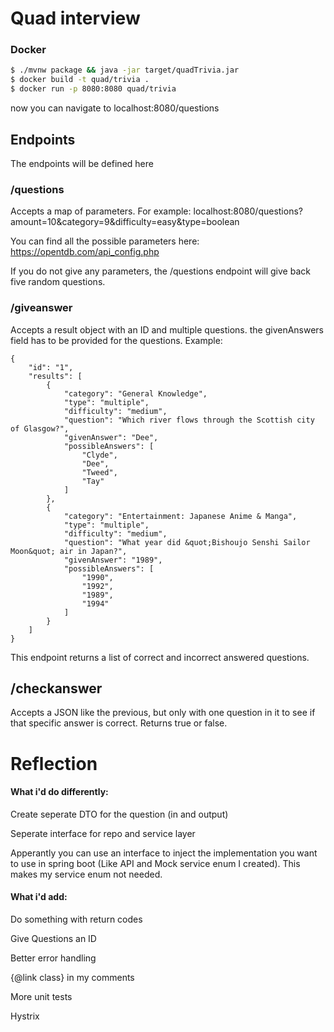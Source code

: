 # Quad interview


### Docker
```sh
$ ./mvnw package && java -jar target/quadTrivia.jar
$ docker build -t quad/trivia .
$ docker run -p 8080:8080 quad/trivia
```

now you can navigate to localhost:8080/questions

## Endpoints
The endpoints will be defined here

### /questions
Accepts a map of parameters. For example:
localhost:8080/questions?amount=10&category=9&difficulty=easy&type=boolean

You can find all the possible parameters here: https://opentdb.com/api_config.php

If you do not give any parameters, the /questions endpoint will give back five random questions.

### /giveanswer
Accepts a result object with an ID and multiple questions. the givenAnswers field has to be provided for the questions.
Example:
```
{
    "id": "1",
    "results": [
        {
            "category": "General Knowledge",
            "type": "multiple",
            "difficulty": "medium",
            "question": "Which river flows through the Scottish city of Glasgow?",
			"givenAnswer": "Dee",
            "possibleAnswers": [
                "Clyde",
                "Dee",
                "Tweed",
                "Tay"
            ]
        },
        {
            "category": "Entertainment: Japanese Anime & Manga",
            "type": "multiple",
            "difficulty": "medium",
            "question": "What year did &quot;Bishoujo Senshi Sailor Moon&quot; air in Japan?",
			"givenAnswer": "1989",
            "possibleAnswers": [
                "1990",
                "1992",
                "1989",
                "1994"
            ]
        }
    ]
}
```
This endpoint returns a list of correct and incorrect answered questions.


## /checkanswer
Accepts a JSON like the previous, but only with one question in it to see if that specific answer is correct. Returns true or false.



# Reflection

#### What i'd do differently:
Create seperate DTO for the question (in and output)

Seperate interface for repo and service layer

Apperantly you can use an interface to inject the implementation you want to use in spring boot (Like API and Mock service enum I created). This makes my service enum not needed.


#### What i'd add:

Do something with return codes

Give Questions an ID

Better error handling

{@link class} in my comments

More unit tests

Hystrix
